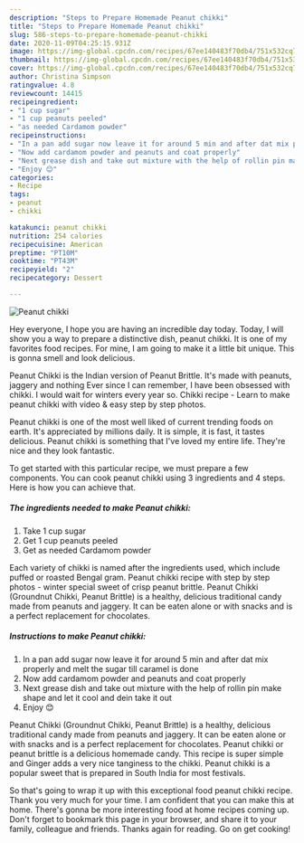 ```yaml
---
description: "Steps to Prepare Homemade Peanut chikki"
title: "Steps to Prepare Homemade Peanut chikki"
slug: 586-steps-to-prepare-homemade-peanut-chikki
date: 2020-11-09T04:25:15.931Z
image: https://img-global.cpcdn.com/recipes/67ee140483f70db4/751x532cq70/peanut-chikki-recipe-main-photo.jpg
thumbnail: https://img-global.cpcdn.com/recipes/67ee140483f70db4/751x532cq70/peanut-chikki-recipe-main-photo.jpg
cover: https://img-global.cpcdn.com/recipes/67ee140483f70db4/751x532cq70/peanut-chikki-recipe-main-photo.jpg
author: Christina Simpson
ratingvalue: 4.8
reviewcount: 14415
recipeingredient:
- "1 cup sugar"
- "1 cup peanuts peeled"
- "as needed Cardamom powder"
recipeinstructions:
- "In a pan add sugar now leave it for around 5 min and after dat mix properly and melt the sugar till caramel is done"
- "Now add cardamom powder and peanuts and coat properly"
- "Next grease dish and take out mixture with the help of rollin pin make shape and let it cool and dein take it out"
- "Enjoy 😊"
categories:
- Recipe
tags:
- peanut
- chikki

katakunci: peanut chikki 
nutrition: 254 calories
recipecuisine: American
preptime: "PT10M"
cooktime: "PT43M"
recipeyield: "2"
recipecategory: Dessert

---
```



![Peanut chikki](https://img-global.cpcdn.com/recipes/67ee140483f70db4/751x532cq70/peanut-chikki-recipe-main-photo.jpg)

Hey everyone, I hope you are having an incredible day today. Today, I will show you a way to prepare a distinctive dish, peanut chikki. It is one of my favorites food recipes. For mine, I am going to make it a little bit unique. This is gonna smell and look delicious.

Peanut Chikki is the Indian version of Peanut Brittle. It&#39;s made with peanuts, jaggery and nothing Ever since I can remember, I have been obsessed with chikki. I would wait for winters every year so. Chikki recipe - Learn to make peanut chikki with video &amp; easy step by step photos.

Peanut chikki is one of the most well liked of current trending foods on earth. It's appreciated by millions daily. It is simple, it is fast, it tastes delicious. Peanut chikki is something that I've loved my entire life. They're nice and they look fantastic.


To get started with this particular recipe, we must prepare a few components. You can cook peanut chikki using 3 ingredients and 4 steps. Here is how you can achieve that.

<!--inarticleads1-->

##### The ingredients needed to make Peanut chikki:

1. Take 1 cup sugar
1. Get 1 cup peanuts peeled
1. Get as needed Cardamom powder


Each variety of chikki is named after the ingredients used, which include puffed or roasted Bengal gram. Peanut chikki recipe with step by step photos - winter special sweet of crisp peanut brittle. Peanut Chikki (Groundnut Chikki, Peanut Brittle) is a healthy, delicious traditional candy made from peanuts and jaggery. It can be eaten alone or with snacks and is a perfect replacement for chocolates. 

<!--inarticleads2-->

##### Instructions to make Peanut chikki:

1. In a pan add sugar now leave it for around 5 min and after dat mix properly and melt the sugar till caramel is done
1. Now add cardamom powder and peanuts and coat properly
1. Next grease dish and take out mixture with the help of rollin pin make shape and let it cool and dein take it out
1. Enjoy 😊


Peanut Chikki (Groundnut Chikki, Peanut Brittle) is a healthy, delicious traditional candy made from peanuts and jaggery. It can be eaten alone or with snacks and is a perfect replacement for chocolates. Peanut chikki or peanut brittle is a delicious homemade candy. This recipe is super simple and Ginger adds a very nice tanginess to the chikki. Peanut chikki is a popular sweet that is prepared in South India for most festivals. 

So that's going to wrap it up with this exceptional food peanut chikki recipe. Thank you very much for your time. I am confident that you can make this at home. There's gonna be more interesting food at home recipes coming up. Don't forget to bookmark this page in your browser, and share it to your family, colleague and friends. Thanks again for reading. Go on get cooking!
